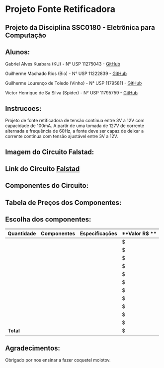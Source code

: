 # Projeto Fonte Retificadora

## Projeto da Disciplina SSC0180 - Eletrônica para Computação

## Alunos:
Gabriel Alves Kuabara (KU) - N° USP 11275043 - [GitHub](https://github.com/GKuabara)

Guilherme Machado Rios (Bio) - N° USP 11222839 - [GitHub](https://github.com/Guibi0)

Guilherme Lourenço de Toledo (Vinho) - N° USP 11795811 - [GitHub](https://github.com/guitld)

Victor Henrique de Sa Silva (Spider) - N° USP 11795759 - [GitHub](https://github.com/VictorHenrique)

## Instrucoes:
Projeto de fonte retificadora de tensão contínua entre 3V a 12V com capacidade de 100mA.
A partir de uma tomada de 127V de corrente alternada e frequência de 60Hz, a fonte deve ser capaz de deixar a corrente contínua com tensão ajustável entre 3V a 12V.

## Imagem do Circuito Falstad:

## Link do Circuito [Falstad]()

## Componentes do Circuito:

## Tabela de Preços dos Componentes:

## Escolha dos componentes:
| **Quantidade** | **Componentes**   | **Especificações** | **Valor R$ **|
|----------------|-------------------|--------------------|--------------|
|               | []() |  |  $|
|               | []() |  |  $|
|               | []() |  |  $|
|               | []() |  |  $|
|               | []() |  |  $|
|               | []() |  |  $|
|               | []() |  |  $|
|               | []() |  |  $|
|               | []() |  |  $|
|               | []() |  |  $|
|               | []() |  |  $|
| **Total**     |      |  |  $|

## Agradecimentos:
Obrigado por nos ensinar a fazer coquetel molotov.